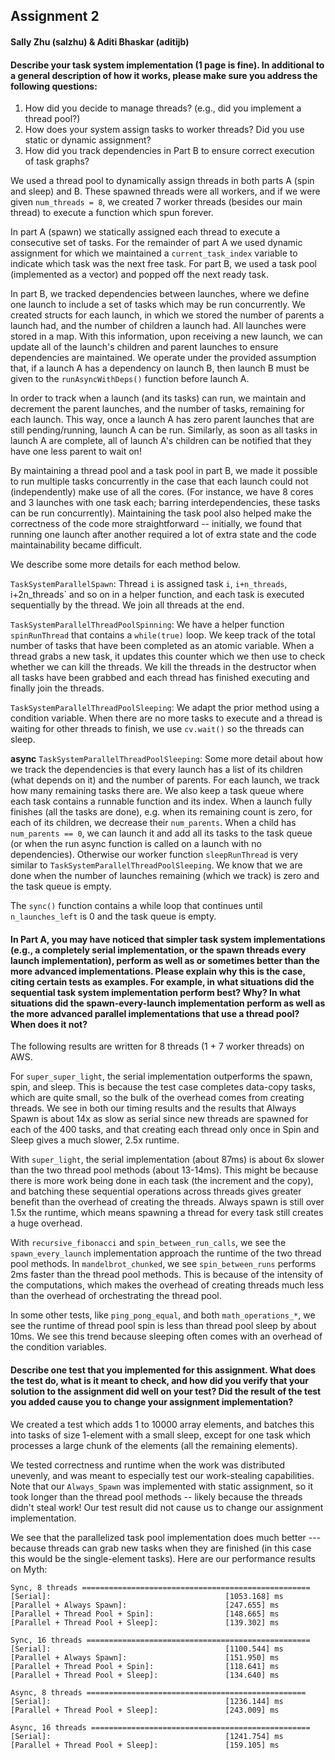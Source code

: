 ## Assignment 2
#### Sally Zhu (salzhu) & Aditi Bhaskar (aditijb)

#### Describe your task system implementation (1 page is fine). In additional to a general description of how it works, please make sure you address the following questions:
1. How did you decide to manage threads? (e.g., did you implement a thread pool?)
2. How does your system assign tasks to worker threads? Did you use static or dynamic assignment?
3. How did you track dependencies in Part B to ensure correct execution of task graphs?

We used a thread pool to dynamically assign threads in both parts A (spin and sleep) and B. These spawned threads were all workers, and if we were given `num_threads = 8`, we created 7 worker threads (besides our main thread) to execute a function which spun forever. 

In part A (spawn) we statically assigned each thread to execute a consecutive set of tasks. For the remainder of part A we used dynamic assignment for which we maintained a `current_task_index` variable to indicate which task was the next free task. For part B, we used a task pool (implemented as a vector) and popped off the next ready task. 

In part B, we tracked dependencies between launches, where we define one launch to include a set of tasks which may be run concurrently. We created structs for each launch, in which we stored the number of parents a launch had, and the number of children a launch had. All launches were stored in a map. With this information, upon receiving a new launch, we can update all of the launch's children and parent launches to ensure dependencies are maintained. We operate under the provided assumption that, if a launch A has a dependency on launch B, then launch B must be given to the `runAsyncWithDeps()` function before launch A.

In order to track when a launch (and its tasks) can run, we maintain and decrement the parent launches, and the number of tasks, remaining for each launch. This way, once a launch A has zero parent launches that are still pending/running, launch A can be run. Similarly, as soon as all tasks in launch A are complete, all of launch A's children can be notified that they have one less parent to wait on!

By maintaining a thread pool and a task pool in part B, we made it possible to run multiple tasks concurrently in the case that each launch could not (independently) make use of all the cores. (For instance, we have 8 cores and 3 launches with one task each; barring interdependencies, these tasks can be run concurrently). Maintaining the task pool also helped make the correctness of the code more straightforward -- initially, we found that running one launch after another required a lot of extra state and the code maintainability became difficult.

We describe some more details for each method below. 

`TaskSystemParallelSpawn`: Thread `i` is assigned task `i`, `i+n_threads`, i+2n_threads` and so on in a helper function, and each task is executed sequentially by the thread. We join all threads at the end. 

`TaskSystemParallelThreadPoolSpinning`: We have a helper function `spinRunThread` that contains a `while(true)` loop. We keep track of the total number of tasks that have been completed as an atomic variable. When a thread grabs a new task, it updates this counter which we then use to check whether we can kill the threads. We kill the threads in the destructor when all tasks have been grabbed and each thread has finished executing and finally join the threads. 

`TaskSystemParallelThreadPoolSleeping`: We adapt the prior method using a condition variable. When there are no more tasks to execute and a thread is waiting for other threads to finish, we use `cv.wait()` so the threads can sleep. 

**async** `TaskSystemParallelThreadPoolSleeping`: Some more detail about how we track the dependencies is that every launch has a list of its children (what depends on it) and the number of parents. For each launch, we track how many remaining tasks there are. We also keep a task queue where each task contains a runnable function and its index. When a launch fully finishes (all the tasks are done), e.g. when its remaining count is zero, for each of its children, we decrease their `num_parents`. When a child has `num_parents == 0`, we can launch it and add all its tasks to the task queue (or when the run async function is called on a launch with no dependencies). Otherwise our worker function `sleepRunThread` is very similar to `TaskSystemParallelThreadPoolSleeping`. We know that we are done when the number of launches remaining (which we track) is zero and the task queue is empty. 

The `sync()` function contains a while loop that continues until `n_launches_left` is 0 and the task queue is empty. 

#### In Part A, you may have noticed that simpler task system implementations (e.g., a completely serial implementation, or the spawn threads every launch implementation), perform as well as or sometimes better than the more advanced implementations. Please explain why this is the case, citing certain tests as examples. For example, in what situations did the sequential task system implementation perform best? Why? In what situations did the spawn-every-launch implementation perform as well as the more advanced parallel implementations that use a thread pool? When does it not?

The following results are written for 8 threads (1 + 7 worker threads) on AWS.

For `super_super_light`, the serial implementation outperforms the spawn, spin, and sleep. This is because the test case completes data-copy tasks, which are quite small, so the bulk of the overhead comes from creating threads. We see in both our timing results and the results that Always Spawn is about 14x as slow as serial since new threads are spawned for each of the 400 tasks, and that creating each thread only once in Spin and Sleep gives a much slower, 2.5x runtime. 

With `super_light`, the serial implementation (about 87ms) is about 6x slower than the two thread pool methods (about 13-14ms). This might be because there is more work being done in each task (the increment and the copy), and batching these sequential operations across threads gives greater benefit than the overhead of creating the threads. Always spawn is still over 1.5x the runtime, which means spawning a thread for every task still creates a huge overhead. 

With `recursive_fibonacci` and `spin_between_run_calls`, we see the `spawn_every_launch` implementation approach the runtime of the two thread pool methods. In `mandelbrot_chunked`, we see `spin_between_runs` performs 2ms faster than the thread pool methods. This is because of the intensity of the computations, which makes the overhead of creating threads much less than the overhead of orchestrating the thread pool. 

In some other tests, like `ping_pong_equal`, and both `math_operations_*`, we see the runtime of thread pool spin is less than thread pool sleep by about 10ms. We see this trend because sleeping often comes with an overhead of the condition variables.

#### Describe one test that you implemented for this assignment. What does the test do, what is it meant to check, and how did you verify that your solution to the assignment did well on your test? Did the result of the test you added cause you to change your assignment implementation?

We created a test which adds 1 to 10000 array elements, and batches this into tasks of size 1-element with a small sleep, except for one task which processes a large chunk of the elements (all the remaining elements).

We tested correctness and runtime when the work was distributed unevenly, and was meant to especially test our work-stealing capabilities. Note that our `Always_Spawn` was implemented with static assignment, so it took longer than the thread pool methods -- likely because the threads didn't steal work! Our test result did not cause us to change our assignment implementation.

We see that the parallelized task pool implementation does much better --- because threads can grab new tasks when they are finished (in this case this would be the single-element tasks). Here are our performance results on Myth:

```
Sync, 8 threads ===================================================
[Serial]:                                       [1053.168] ms
[Parallel + Always Spawn]:                      [247.655] ms
[Parallel + Thread Pool + Spin]:                [148.665] ms
[Parallel + Thread Pool + Sleep]:               [139.302] ms

Sync, 16 threads ==================================================
[Serial]:                                       [1100.544] ms
[Parallel + Always Spawn]:                      [151.950] ms
[Parallel + Thread Pool + Spin]:                [118.641] ms
[Parallel + Thread Pool + Sleep]:               [134.640] ms

Async, 8 threads =================================================
[Serial]:                                       [1236.144] ms
[Parallel + Thread Pool + Sleep]:               [243.009] ms

Async, 16 threads =================================================
[Serial]:                                       [1241.754] ms
[Parallel + Thread Pool + Sleep]:               [159.105] ms
```

